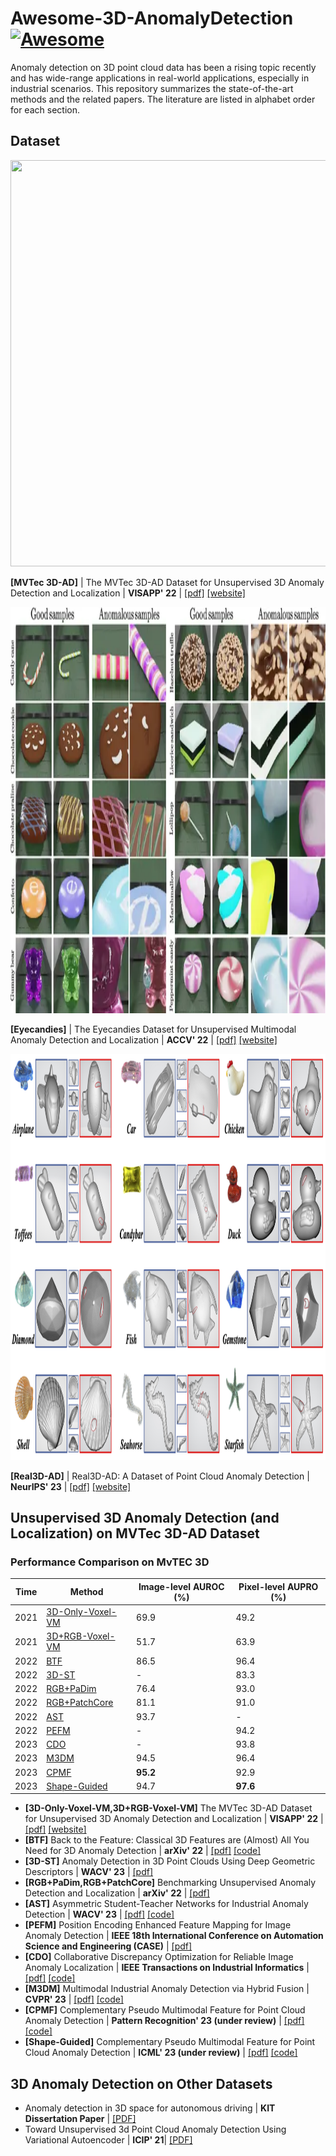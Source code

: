 # Awesome-3D-AnomalyDetection [![Awesome](https://cdn.rawgit.com/sindresorhus/awesome/d7305f38d29fed78fa85652e3a63e154dd8e8829/media/badge.svg)](https://github.com/sindresorhus/awesome)

Anomaly detection on 3D point cloud data has been a rising topic recently and has wide-range applications in real-world applications, especially in industrial scenarios. This repository summarizes the state-of-the-art methods and the related papers. The literature are listed in alphabet order for each section.

## Dataset 

<div align="center">
  <img src="figures/mvtec_3d-ad.png" width="800px" height="650px">
</div>

 **[MVTec 3D-AD]** | The MVTec 3D-AD Dataset for Unsupervised 3D Anomaly Detection and Localization | **VISAPP' 22** | [[pdf]](https://arxiv.org/pdf/2112.09045.pdf) [[website]](https://www.mvtec.com/company/research/datasets/mvtec-3d-ad)

<div align="center">
  <img src="figures/eyecandies.png" width="800px" height="650px">
</div>

 **[Eyecandies]** | The Eyecandies Dataset for Unsupervised Multimodal Anomaly Detection and Localization | **ACCV' 22** | [[pdf]](https://arxiv.org/pdf/2210.04570.pdf) [[website]](https://eyecan-ai.github.io/eyecandies)

<div align="center">
  <img src="figures/real3d-ad.png" width="800px" height="650px">
</div>
 
 **[Real3D-AD]** | Real3D-AD: A Dataset of Point Cloud Anomaly Detection | **NeurIPS' 23** | [[pdf]](https://arxiv.org/pdf/2309.13226.pdf) [[website]](https://github.com/M-3LAB/Real3D-AD)

## Unsupervised 3D Anomaly Detection (and Localization) on MVTec 3D-AD Dataset

### Performance Comparison on MvTEC 3D 
| Time | Method | Image-level AUROC (%) | Pixel-level AUPRO (%) |
| --- | ------- | ----------- | ------- |
| 2021 | [3D-Only-Voxel-VM](#1)| 69.9   | 49.2  |
| 2021 | [3D+RGB-Voxel-VM](#1)| 51.7   | 63.9  |
| 2022 | [BTF](#2) | 86.5   | 96.4  |
| 2022 | [3D-ST](#3)| -   | 83.3 |
| 2022 | [RGB+PaDim](#4)| 76.4   |  93.0 |
| 2022 | [RGB+PatchCore](#4)| 81.1  | 91.0  |
| 2022 | [AST](#5) | 93.7   |   -   |
| 2022 | [PEFM](#6)|    -   | 94.2 |
| 2023 | [CDO](#7)| -   | 93.8 |
| 2023 | [M3DM](#8)| 94.5   | 96.4  |
| 2023 | [CPMF](#9)| **95.2**   | 92.9  |
| 2023 | [Shape-Guided](#10)| 94.7   | **97.6**  |

- <span id = "1">**[3D-Only-Voxel-VM,3D+RGB-Voxel-VM]** The MVTec 3D-AD Dataset for Unsupervised 3D Anomaly Detection and Localization</span> | **VISAPP' 22** | [[pdf]](https://arxiv.org/pdf/2112.09045.pdf) [[website]](https://www.mvtec.com/company/research/datasets/mvtec-3d-ad)
- <span id = "2">**[BTF]** Back to the Feature: Classical 3D Features are (Almost) All You Need for 3D Anomaly Detection</span>   | **arXiv' 22** | [[pdf]](https://arxiv.org/pdf/2203.05550.pdf) [[code]](https://github.com/eliahuhorwitz/3D-ADS)
- <span id = "3">**[3D-ST]** Anomaly Detection in 3D Point Clouds Using Deep Geometric Descriptors</span>   | **WACV' 23** | [[pdf]](https://openaccess.thecvf.com/content/WACV2023/papers/Bergmann_Anomaly_Detection_in_3D_Point_Clouds_Using_Deep_Geometric_Descriptors_WACV_2023_paper.pdf) 
- <span id = "4">**[RGB+PaDim,RGB+PatchCore]** Benchmarking Unsupervised Anomaly Detection and Localization</span>  | **arXiv' 22** | [[pdf]](https://arxiv.org/pdf/2205.14852.pdf) 
- <span id = "5">**[AST]** Asymmetric Student-Teacher Networks for Industrial Anomaly Detection</span>  | **WACV' 23** | [[pdf]](https://arxiv.org/pdf/2210.07829.pdf) [[code]](https://github.com/marco-rudolph/ast)
- <span id = "6">**[PEFM]** Position Encoding Enhanced Feature Mapping for Image Anomaly Detection</span>  | **IEEE 18th International Conference on Automation Science and Engineering (CASE)** | [[pdf]](https://ieeexplore.ieee.org/stamp/stamp.jsp?tp=&arnumber=9926547) 
- <span id = "7">**[CDO]** Collaborative Discrepancy Optimization for Reliable Image Anomaly Localization</span>   | **IEEE Transactions on Industrial Informatics** | [[pdf]](https://arxiv.org/pdf/2302.08769.pdf) [[code]](https://github.com/caoyunkang/CDO) 
- <span id = "8">**[M3DM]** Multimodal Industrial Anomaly Detection via Hybrid Fusion</span>  | **CVPR' 23** | [[pdf]](https://arxiv.org/pdf/2303.00601.pdf)  [[code]](https://github.com/nomewang/M3DM)
- <span id = "9">**[CPMF]** Complementary Pseudo Multimodal Feature for Point Cloud Anomaly Detection</span>   | **Pattern Recognition' 23 (under review)** | [[pdf]](https://arxiv.org/pdf/2303.13194.pdf) [[code]](https://github.com/caoyunkang/CPMF)
- <span id = "10">**[Shape-Guided]** Complementary Pseudo Multimodal Feature for Point Cloud Anomaly Detection</span>   | **ICML' 23 (under review)** | [[pdf]](https://proceedings.mlr.press/v202/chu23b/chu23b.pdf) [[code]](https://github.com/jayliu0313/Shape-Guided)

## 3D Anomaly Detection on Other Datasets

- Anomaly detection in 3D space for autonomous driving | **KIT Dissertation Paper** | [[PDF]](https://publikationen.bibliothek.kit.edu/1000148848/149058936)
- Toward Unsupervised 3d Point Cloud Anomaly Detection Using Variational Autoencoder | **ICIP' 21**| [[PDF]](https://ieeexplore.ieee.org/stamp/stamp.jsp?tp=&arnumber=9506795)
  





